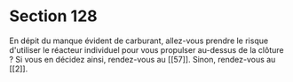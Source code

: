 # Section 128

En dépit du manque évident de carburant, allez-vous prendre le risque d'utiliser le réacteur individuel pour vous propulser au-dessus de la clôture ? Si vous en décidez ainsi, rendez-vous au [[57]]. Sinon, rendez-vous au [[2]].